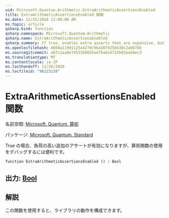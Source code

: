 ```yaml
---
uid: Microsoft.Quantum.Arithmetic.ExtraArithmeticAssertionsEnabled
title: ExtraArithmeticAssertionsEnabled 関数
ms.date: 11/25/2020 12:00:00 AM
ms.topic: article
qsharp.kind: function
qsharp.namespace: Microsoft.Quantum.Arithmetic
qsharp.name: ExtraArithmeticAssertionsEnabled
qsharp.summary: If true, enables extra asserts that are expensive, but useful to debug the use of the arithmetic functions.
ms.openlocfilehash: d660a11901125a4270c9ba1079258438c2ab67bb
ms.sourcegitcommit: a87c1aa8e7453360025e47ba614f25b02ea84ec3
ms.translationtype: MT
ms.contentlocale: ja-JP
ms.lasthandoff: 11/26/2020
ms.locfileid: "96223138"
---
```

# <a name="extraarithmeticassertionsenabled-function"></a>ExtraArithmeticAssertionsEnabled 関数

名前空間: [Microsoft. Quantum. 算術](xref:Microsoft.Quantum.Arithmetic)

パッケージ: [Microsoft. Quantum. Standard](https://nuget.org/packages/Microsoft.Quantum.Standard)


True の場合、負荷の高い追加のアサートが有効になりますが、算術関数の使用をデバッグするには便利です。

```qsharp
function ExtraArithmeticAssertionsEnabled () : Bool
```


## <a name="output--bool"></a>出力: [Bool](xref:microsoft.quantum.lang-ref.bool)



## <a name="remarks"></a>解説

この関数を使用すると、ライブラリの動作を構成できます。